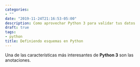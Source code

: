 ```yaml
---
categories:
- ""
date: "2019-11-24T21:16:53-05:00"
description: Como aprovechar Python 3 para validar tus datos
draft: true
tags:
- python
title: Definiendo esquemas en Python
---
```


Una de las características más interesantes de **Python 3** son las
anotaciones.
